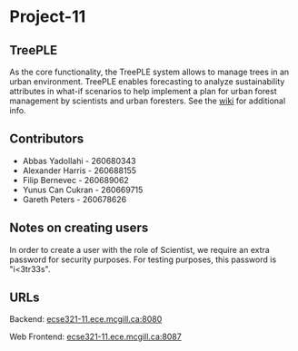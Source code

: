 # Project-11
## TreePLE

As the core functionality, the TreePLE system allows to manage trees in an urban environment.
TreePLE enables forecasting to analyze sustainability attributes in what-if scenarios to help implement a plan for urban forest management by scientists and urban foresters. See the [wiki](https://github.mcgill.ca/ECSE321-2018-Winter/Project-11/wiki) for additional info.

## Contributors

* Abbas Yadollahi - 260680343
* Alexander Harris - 260688155
* Filip Bernevec - 260689062
* Yunus Can Cukran - 260669715
* Gareth Peters - 260678626

## Notes on creating users

In order to create a user with the role of Scientist, we require an extra password for security purposes. For testing purposes, this password is "i<3tr33s".

## URLs

Backend: [ecse321-11.ece.mcgill.ca:8080](ecse321-11.ece.mcgill.ca:8080)

Web Frontend: [ecse321-11.ece.mcgill.ca:8087](ecse321-11.ece.mcgill.ca:8087)
